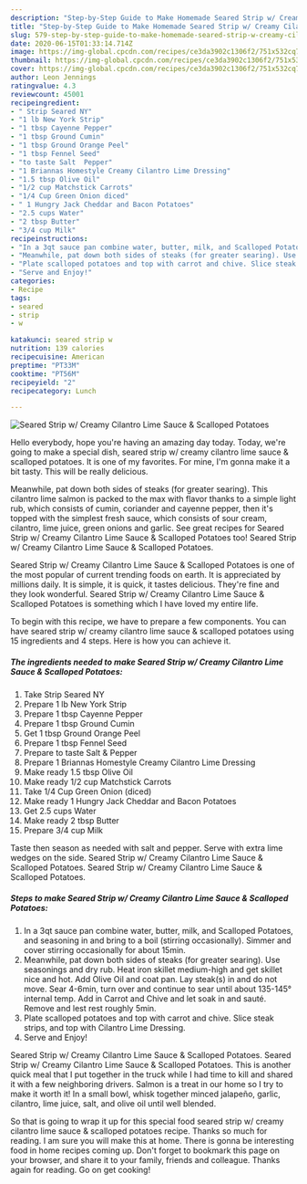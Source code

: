 ```yaml
---
description: "Step-by-Step Guide to Make Homemade Seared Strip w/ Creamy Cilantro Lime Sauce &amp;amp; Scalloped Potatoes"
title: "Step-by-Step Guide to Make Homemade Seared Strip w/ Creamy Cilantro Lime Sauce &amp;amp; Scalloped Potatoes"
slug: 579-step-by-step-guide-to-make-homemade-seared-strip-w-creamy-cilantro-lime-sauce-and-amp-scalloped-potatoes
date: 2020-06-15T01:33:14.714Z
image: https://img-global.cpcdn.com/recipes/ce3da3902c1306f2/751x532cq70/seared-strip-w-creamy-cilantro-lime-sauce-scalloped-potatoes-recipe-main-photo.jpg
thumbnail: https://img-global.cpcdn.com/recipes/ce3da3902c1306f2/751x532cq70/seared-strip-w-creamy-cilantro-lime-sauce-scalloped-potatoes-recipe-main-photo.jpg
cover: https://img-global.cpcdn.com/recipes/ce3da3902c1306f2/751x532cq70/seared-strip-w-creamy-cilantro-lime-sauce-scalloped-potatoes-recipe-main-photo.jpg
author: Leon Jennings
ratingvalue: 4.3
reviewcount: 45001
recipeingredient:
- " Strip Seared NY"
- "1 lb New York Strip"
- "1 tbsp Cayenne Pepper"
- "1 tbsp Ground Cumin"
- "1 tbsp Ground Orange Peel"
- "1 tbsp Fennel Seed"
- "to taste Salt  Pepper"
- "1 Briannas Homestyle Creamy Cilantro Lime Dressing"
- "1.5 tbsp Olive Oil"
- "1/2 cup Matchstick Carrots"
- "1/4 Cup Green Onion diced"
- " 1 Hungry Jack Cheddar and Bacon Potatoes"
- "2.5 cups Water"
- "2 tbsp Butter"
- "3/4 cup Milk"
recipeinstructions:
- "In a 3qt sauce pan combine water, butter, milk, and Scalloped Potatoes, and seasoning in and bring to a boil (stirring occasionally). Simmer and cover stirring occasionally for about 15min."
- "Meanwhile, pat down both sides of steaks (for greater searing). Use seasonings and dry rub. Heat iron skillet medium-high and get skillet nice and hot. Add Olive Oil and coat pan. Lay steak(s) in and do not move. Sear 4-6min, turn over and continue to sear until about 135-145° internal temp. Add in Carrot and Chive and let soak in and sauté. Remove and lest rest roughly 5min."
- "Plate scalloped potatoes and top with carrot and chive. Slice steak strips, and top with Cilantro Lime Dressing."
- "Serve and Enjoy!"
categories:
- Recipe
tags:
- seared
- strip
- w

katakunci: seared strip w 
nutrition: 139 calories
recipecuisine: American
preptime: "PT33M"
cooktime: "PT56M"
recipeyield: "2"
recipecategory: Lunch

---
```



![Seared Strip w/ Creamy Cilantro Lime Sauce &amp; Scalloped Potatoes](https://img-global.cpcdn.com/recipes/ce3da3902c1306f2/751x532cq70/seared-strip-w-creamy-cilantro-lime-sauce-scalloped-potatoes-recipe-main-photo.jpg)

Hello everybody, hope you're having an amazing day today. Today, we're going to make a special dish, seared strip w/ creamy cilantro lime sauce &amp; scalloped potatoes. It is one of my favorites. For mine, I'm gonna make it a bit tasty. This will be really delicious.

Meanwhile, pat down both sides of steaks (for greater searing). This cilantro lime salmon is packed to the max with flavor thanks to a simple light rub, which consists of cumin, coriander and cayenne pepper, then it&#39;s topped with the simplest fresh sauce, which consists of sour cream, cilantro, lime juice, green onions and garlic. See great recipes for Seared Strip w/ Creamy Cilantro Lime Sauce &amp; Scalloped Potatoes too! Seared Strip w/ Creamy Cilantro Lime Sauce &amp; Scalloped Potatoes.

Seared Strip w/ Creamy Cilantro Lime Sauce &amp; Scalloped Potatoes is one of the most popular of current trending foods on earth. It is appreciated by millions daily. It is simple, it is quick, it tastes delicious. They're fine and they look wonderful. Seared Strip w/ Creamy Cilantro Lime Sauce &amp; Scalloped Potatoes is something which I have loved my entire life.


To begin with this recipe, we have to prepare a few components. You can have seared strip w/ creamy cilantro lime sauce &amp; scalloped potatoes using 15 ingredients and 4 steps. Here is how you can achieve it.

<!--inarticleads1-->

##### The ingredients needed to make Seared Strip w/ Creamy Cilantro Lime Sauce &amp; Scalloped Potatoes:

1. Take  Strip Seared NY
1. Prepare 1 lb New York Strip
1. Prepare 1 tbsp Cayenne Pepper
1. Prepare 1 tbsp Ground Cumin
1. Get 1 tbsp Ground Orange Peel
1. Prepare 1 tbsp Fennel Seed
1. Prepare to taste Salt &amp; Pepper
1. Prepare 1 Briannas Homestyle Creamy Cilantro Lime Dressing
1. Make ready 1.5 tbsp Olive Oil
1. Make ready 1/2 cup Matchstick Carrots
1. Take 1/4 Cup Green Onion (diced)
1. Make ready  1 Hungry Jack Cheddar and Bacon Potatoes
1. Get 2.5 cups Water
1. Make ready 2 tbsp Butter
1. Prepare 3/4 cup Milk


Taste then season as needed with salt and pepper. Serve with extra lime wedges on the side. Seared Strip w/ Creamy Cilantro Lime Sauce &amp; Scalloped Potatoes. Seared Strip w/ Creamy Cilantro Lime Sauce &amp; Scalloped Potatoes. 

<!--inarticleads2-->

##### Steps to make Seared Strip w/ Creamy Cilantro Lime Sauce &amp; Scalloped Potatoes:

1. In a 3qt sauce pan combine water, butter, milk, and Scalloped Potatoes, and seasoning in and bring to a boil (stirring occasionally). Simmer and cover stirring occasionally for about 15min.
1. Meanwhile, pat down both sides of steaks (for greater searing). Use seasonings and dry rub. Heat iron skillet medium-high and get skillet nice and hot. Add Olive Oil and coat pan. Lay steak(s) in and do not move. Sear 4-6min, turn over and continue to sear until about 135-145° internal temp. Add in Carrot and Chive and let soak in and sauté. Remove and lest rest roughly 5min.
1. Plate scalloped potatoes and top with carrot and chive. Slice steak strips, and top with Cilantro Lime Dressing.
1. Serve and Enjoy!


Seared Strip w/ Creamy Cilantro Lime Sauce &amp; Scalloped Potatoes. Seared Strip w/ Creamy Cilantro Lime Sauce &amp; Scalloped Potatoes. This is another quick meal that I put together in the truck while I had time to kill and shared it with a few neighboring drivers. Salmon is a treat in our home so I try to make it worth it! In a small bowl, whisk together minced jalapeño, garlic, cilantro, lime juice, salt, and olive oil until well blended. 

So that is going to wrap it up for this special food seared strip w/ creamy cilantro lime sauce &amp; scalloped potatoes recipe. Thanks so much for reading. I am sure you will make this at home. There is gonna be interesting food in home recipes coming up. Don't forget to bookmark this page on your browser, and share it to your family, friends and colleague. Thanks again for reading. Go on get cooking!
